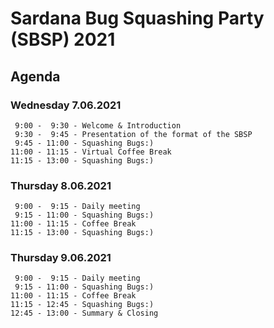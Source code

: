 # Sardana Bug Squashing Party (SBSP) 2021

## Agenda

### Wednesday 7.06.2021
```
 9:00 -  9:30 - Welcome & Introduction
 9:30 -  9:45 - Presentation of the format of the SBSP
 9:45 - 11:00 - Squashing Bugs:)
11:00 - 11:15 - Virtual Coffee Break
11:15 - 13:00 - Squashing Bugs:)
```
### Thursday 8.06.2021
```
 9:00 -  9:15 - Daily meeting
 9:15 - 11:00 - Squashing Bugs:)
11:00 - 11:15 - Coffee Break
11:15 - 13:00 - Squashing Bugs:)
```
### Thursday 9.06.2021
```
 9:00 -  9:15 - Daily meeting
 9:15 - 11:00 - Squashing Bugs:)
11:00 - 11:15 - Coffee Break
11:15 - 12:45 - Squashing Bugs:)
12:45 - 13:00 - Summary & Closing
```
